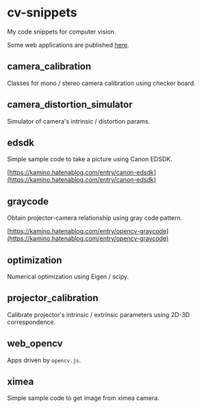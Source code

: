 # cv-snippets

My code snippets for computer vision.

Some web applications are published [here](https://kamino410.github.io/cv-snippets).

## camera_calibration
Classes for mono / stereo camera calibration using checker board.

## camera_distortion_simulator
Simulator of camera's intrinsic / distortion params.

## edsdk
Simple sample code to take a picture using Canon EDSDK.

[https://kamino.hatenablog.com/entry/canon-edsdk](https://kamino.hatenablog.com/entry/canon-edsdk)

## graycode
Obtain projector-camera relationship using gray code pattern.

[https://kamino.hatenablog.com/entry/opencv-graycode](https://kamino.hatenablog.com/entry/opencv-graycode)

## optimization
Numerical optimization using Eigen / scipy.

## projector_calibration
Calibrate projector's intrinsic / extrinsic parameters using 2D-3D correspondence.

## web_opencv
Apps driven by `opencv.js`.

## ximea
Simple sample code to get image from ximea camera.

